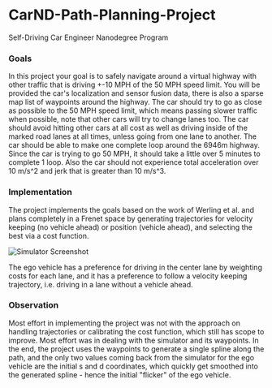 # CarND-Path-Planning-Project
Self-Driving Car Engineer Nanodegree Program
   
### Goals
In this project your goal is to safely navigate around a virtual highway with other traffic that is driving +-10 MPH of the 50 MPH speed limit. You will be provided the car's localization and sensor fusion data, there is also a sparse map list of waypoints around the highway. The car should try to go as close as possible to the 50 MPH speed limit, which means passing slower traffic when possible, note that other cars will try to change lanes too. The car should avoid hitting other cars at all cost as well as driving inside of the marked road lanes at all times, unless going from one lane to another. The car should be able to make one complete loop around the 6946m highway. Since the car is trying to go 50 MPH, it should take a little over 5 minutes to complete 1 loop. Also the car should not experience total acceleration over 10 m/s^2 and jerk that is greater than 10 m/s^3.


### Implementation
The project implements the goals based on the work of Werling et al. and plans completely in a Frenet space by generating trajectories for velocity keeping (no vehicle ahead) or position (vehicle ahead), and selecting the best via a cost function.

![Simulator Screenshot](https://github.com/sonofsilberling/Udacity-Path-Planning/blob/master/screenshot.jpg)

The ego vehicle has a preference for driving in the center lane by weighting costs for each lane, and it has a preference to follow a velocity keeping trajectory, i.e. driving in a lane without a vehicle ahead.


### Observation
Most effort in implementing the project was not with the approach on handling trajectories or calibrating the cost function, which still has scope to improve.
Most effort was in dealing with the simulator and its waypoints. In the end, the project uses the waypoints to generate a single spline along the path, and the only two values coming back from the simulator for the ego vehicle are the initial s and d coordinates, which quickly get smoothed into the generated spline - hence the initial "flicker" of the ego vehicle.
